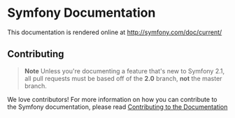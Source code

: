 Symfony Documentation
=====================

This documentation is rendered online at http://symfony.com/doc/current/

Contributing
------------

>**Note** 
>Unless you're documenting a feature that's new to Symfony 2.1, all pull
>requests must be based off of the **2.0** branch, **not** the master branch.

We love contributors! For more information on how you can contribute to the
Symfony documentation, please read [Contributing to the Documentation](http://symfony.com/doc/current/contributing/documentation/overview.html) 
